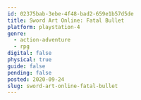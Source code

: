 ```yaml
---
id: 02375bab-3ebe-4f48-bad2-659e1b57d5de
title: Sword Art Online: Fatal Bullet
platform: playstation-4
genre:
  - action-adventure
  - rpg
digital: false
physical: true
guide: false
pending: false
posted: 2020-09-24
slug: sword-art-online-fatal-bullet
---
```

